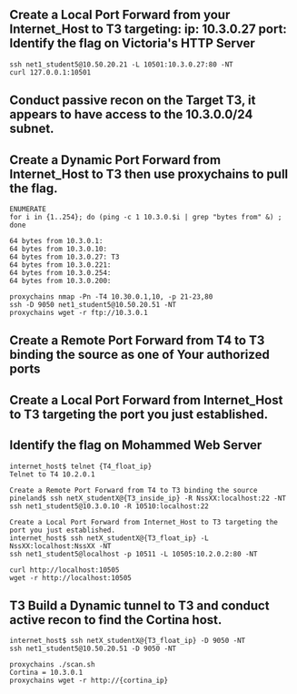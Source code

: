 ## Create a Local Port Forward from your Internet_Host to T3 targeting: ip: 10.3.0.27 port: Identify the flag on Victoria's HTTP Server
```
ssh net1_student5@10.50.20.21 -L 10501:10.3.0.27:80 -NT
curl 127.0.0.1:10501
```
## Conduct passive recon on the Target T3, it appears to have access to the 10.3.0.0/24 subnet.
## Create a Dynamic Port Forward from Internet_Host to T3 then use proxychains to pull the flag.
```
ENUMERATE
for i in {1..254}; do (ping -c 1 10.3.0.$i | grep "bytes from" &) ; done

64 bytes from 10.3.0.1: 
64 bytes from 10.3.0.10: 
64 bytes from 10.3.0.27: T3
64 bytes from 10.3.0.221: 
64 bytes from 10.3.0.254: 
64 bytes from 10.3.0.200:

proxychains nmap -Pn -T4 10.30.0.1,10, -p 21-23,80
ssh -D 9050 net1_student5@10.50.20.51 -NT
proxychains wget -r ftp://10.3.0.1
```

## Create a Remote Port Forward from T4 to T3 binding the source as one of Your authorized ports
## Create a Local Port Forward from Internet_Host to T3 targeting the port you just established.
## Identify the flag on Mohammed Web Server
```
internet_host$ telnet {T4_float_ip}     
Telnet to T4 10.2.0.1

Create a Remote Port Forward from T4 to T3 binding the source
pineland$ ssh netX_studentX@{T3_inside_ip} -R NssXX:localhost:22 -NT
ssh net1_student5@10.3.0.10 -R 10510:localhost:22

Create a Local Port Forward from Internet_Host to T3 targeting the port you just established.
internet_host$ ssh netX_studentX@{T3_float_ip} -L NssXX:localhost:NssXX -NT
ssh net1_student5@localhost -p 10511 -L 10505:10.2.0.2:80 -NT

curl http://localhost:10505
wget -r http://localhost:10505
```

## T3 Build a Dynamic tunnel to T3 and conduct active recon to find the Cortina host.
```
internet_host$ ssh netX_studentX@{T3_float_ip} -D 9050 -NT
ssh net1_student5@10.50.20.51 -D 9050 -NT

proxychains ./scan.sh 
Cortina = 10.3.0.1
proxychains wget -r http://{cortina_ip}
```
